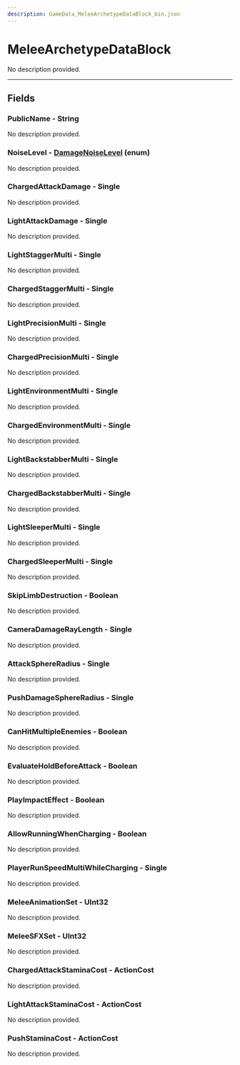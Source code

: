 ```yaml
---
description: GameData_MeleeArchetypeDataBlock_bin.json
---
```


# MeleeArchetypeDataBlock

No description provided.

***

## Fields

### PublicName - String

No description provided.

### NoiseLevel - [DamageNoiseLevel](../enum-types.md#damagenoiselevel) (enum)

No description provided.

### ChargedAttackDamage - Single

No description provided.

### LightAttackDamage - Single

No description provided.

### LightStaggerMulti - Single

No description provided.

### ChargedStaggerMulti - Single

No description provided.

### LightPrecisionMulti - Single

No description provided.

### ChargedPrecisionMulti - Single

No description provided.

### LightEnvironmentMulti - Single

No description provided.

### ChargedEnvironmentMulti - Single

No description provided.

### LightBackstabberMulti - Single

No description provided.

### ChargedBackstabberMulti - Single

No description provided.

### LightSleeperMulti - Single

No description provided.

### ChargedSleeperMulti - Single

No description provided.

### SkipLimbDestruction - Boolean

No description provided.

### CameraDamageRayLength - Single

No description provided.

### AttackSphereRadius - Single

No description provided.

### PushDamageSphereRadius - Single

No description provided.

### CanHitMultipleEnemies - Boolean

No description provided.

### EvaluateHoldBeforeAttack - Boolean

No description provided.

### PlayImpactEffect - Boolean

No description provided.

### AllowRunningWhenCharging - Boolean

No description provided.

### PlayerRunSpeedMultiWhileCharging - Single

No description provided.

### MeleeAnimationSet - UInt32

No description provided.

### MeleeSFXSet - UInt32

No description provided.

### ChargedAttackStaminaCost - ActionCost

No description provided.

### LightAttackStaminaCost - ActionCost

No description provided.

### PushStaminaCost - ActionCost

No description provided.
